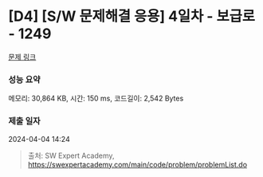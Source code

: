 # [D4] [S/W 문제해결 응용] 4일차 - 보급로 - 1249 

[문제 링크](https://swexpertacademy.com/main/code/problem/problemDetail.do?contestProbId=AV15QRX6APsCFAYD) 

### 성능 요약

메모리: 30,864 KB, 시간: 150 ms, 코드길이: 2,542 Bytes

### 제출 일자

2024-04-04 14:24



> 출처: SW Expert Academy, https://swexpertacademy.com/main/code/problem/problemList.do
